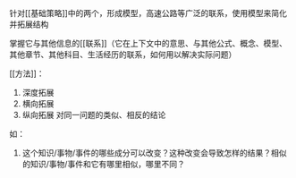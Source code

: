 针对[[基础策略]]中的两个，形成模型，高速公路等广泛的联系，使用模型来简化并拓展结构

掌握它与其他信息的[[联系]]（它在上下文中的意思、与其他公式、概念、模型、其他章节、其他科目、生活经历的联系，如何用以解决实际问题）

[[方法]]：
1. 深度拓展
2. 横向拓展
3. 纵向拓展
对同一问题的类似、相反的结论

如：
1. 这个知识/事物/事件的哪些成分可以改变？这种改变会导致怎样的结果？相似的知识/事物/事件和它有哪里相似，哪里不同？